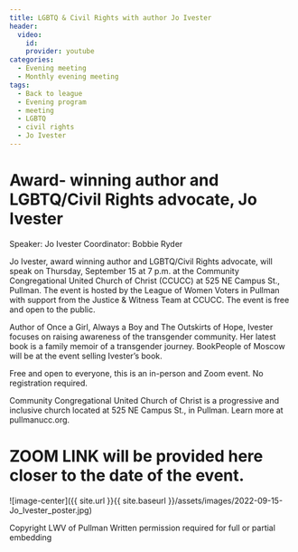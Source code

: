 ```yaml
---
title: LGBTQ & Civil Rights with author Jo Ivester
header:
  video:
    id:
    provider: youtube
categories:
  - Evening meeting
  - Monthly evening meeting
tags:
  - Back to league
  - Evening program
  - meeting
  - LGBTQ
  - civil rights
  - Jo Ivester 
---
```


  
  # Award- winning author and LGBTQ/Civil Rights advocate, Jo Ivester
  Speaker: Jo Ivester
  Coordinator: Bobbie Ryder
  
Jo Ivester, award winning author and LGBTQ/Civil Rights advocate, will speak on Thursday, September 15 at 7 p.m. at the Community Congregational United Church of Christ (CCUCC) at 525 NE Campus St., Pullman. The event is hosted by the League of Women Voters in Pullman with support from the Justice & Witness Team at CCUCC. The event is free and open to the public.   

Author of Once a Girl, Always a Boy and The Outskirts of Hope, Ivester focuses on raising awareness of the transgender community. Her latest book is a family memoir of a transgender journey. BookPeople of Moscow will be at the event selling Ivester’s book. 

Free and open to everyone, this is an in-person and Zoom event.  No registration required.

Community Congregational United Church of Christ is a progressive and inclusive church located at 525 NE Campus St., in Pullman. Learn more at pullmanucc.org. 

# ZOOM LINK will be provided here closer to the date of the event.

  
  ![image-center]({{ site.url }}{{ site.baseurl }}/assets/images/2022-09-15-Jo_Ivester_poster.jpg)
  
Copyright LWV of Pullman
Written permission required for full or partial embedding

<!---change the title to whatever you want the post to be titled
change the ID out to the end of the youtube link https://youtu.be/r61ARK4Qv9c -->
